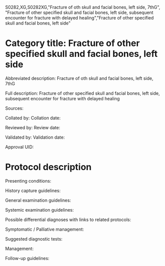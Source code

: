 S0282,XG,S0282XG,"Fracture of oth skull and facial bones, left side, 7thG", "Fracture of other specified skull and facial bones, left side, subsequent encounter for fracture with delayed healing","Fracture of other specified skull and facial bones, left side"
# Category title: Fracture of other specified skull and facial bones, left side

Abbreviated description: Fracture of oth skull and facial bones, left side, 7thG

Full description: Fracture of other specified skull and facial bones, left side, subsequent encounter for fracture with delayed healing

Sources:

Collated by:
Collation date:

Reviewed by:
Review date:

Validated by:
Validation date:

Approval UID:

# Protocol description

Presenting conditions:

History capture guidelines:

General examination guidelines:

Systemic examination guidelines:

Possible differential diagnoses with links to related protocols:

Symptomatic / Palliative management:

Suggested diagnostic tests:

Management:

Follow-up guidelines:
